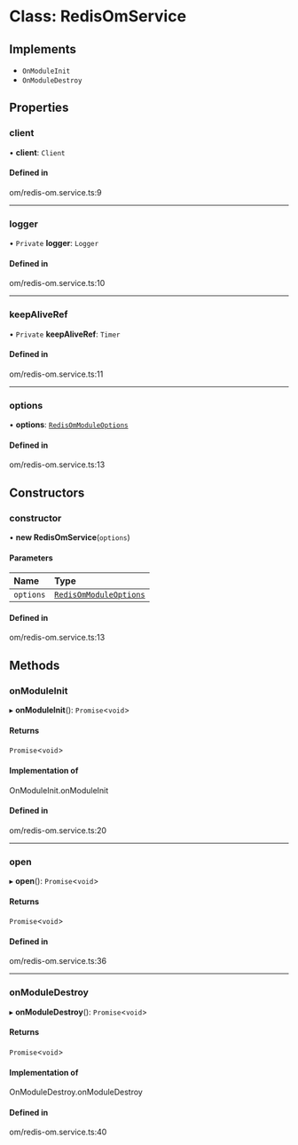 # Class: RedisOmService

## Implements

- `OnModuleInit`
- `OnModuleDestroy`

## Properties

### client

• **client**: `Client`

#### Defined in

om/redis-om.service.ts:9

---

### logger

• `Private` **logger**: `Logger`

#### Defined in

om/redis-om.service.ts:10

---

### keepAliveRef

• `Private` **keepAliveRef**: `Timer`

#### Defined in

om/redis-om.service.ts:11

---

### options

• **options**: [`RedisOmModuleOptions`](../interfaces/RedisOmModuleOptions.md)

#### Defined in

om/redis-om.service.ts:13

## Constructors

### constructor

• **new RedisOmService**(`options`)

#### Parameters

| Name      | Type                                                            |
| :-------- | :-------------------------------------------------------------- |
| `options` | [`RedisOmModuleOptions`](../interfaces/RedisOmModuleOptions.md) |

#### Defined in

om/redis-om.service.ts:13

## Methods

### onModuleInit

▸ **onModuleInit**(): `Promise`<`void`\>

#### Returns

`Promise`<`void`\>

#### Implementation of

OnModuleInit.onModuleInit

#### Defined in

om/redis-om.service.ts:20

---

### open

▸ **open**(): `Promise`<`void`\>

#### Returns

`Promise`<`void`\>

#### Defined in

om/redis-om.service.ts:36

---

### onModuleDestroy

▸ **onModuleDestroy**(): `Promise`<`void`\>

#### Returns

`Promise`<`void`\>

#### Implementation of

OnModuleDestroy.onModuleDestroy

#### Defined in

om/redis-om.service.ts:40

